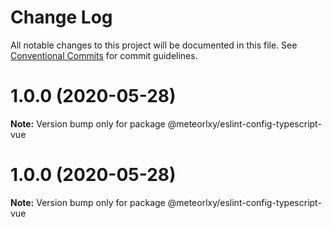 # Change Log

All notable changes to this project will be documented in this file.
See [Conventional Commits](https://conventionalcommits.org) for commit guidelines.

# 1.0.0 (2020-05-28)

**Note:** Version bump only for package @meteorlxy/eslint-config-typescript-vue





# 1.0.0 (2020-05-28)

**Note:** Version bump only for package @meteorlxy/eslint-config-typescript-vue
